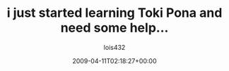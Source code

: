 ---
title: 'i just started learning Toki Pona and need some help...'
posts: 2
hash: '5l6Bqkfd'
author: 'lois432'
date: 2009-04-11T02:18:27+00:00
sources:
  - https://tokipona.yahoogroups.narkive.com/5l6Bqkfd
---